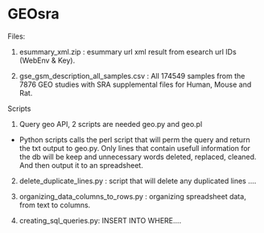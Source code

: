 
# GEOsra

Files:


1) esummary_xml.zip : esummary url xml result from esearch url IDs (WebEnv & Key).

3) gse_gsm_description_all_samples.csv : All 174549 samples from the 7876 GEO studies with SRA supplemental files for Human, Mouse and Rat.

Scripts

1) Query geo API, 2 scripts are needed geo.py and geo.pl
 - Python scripts calls the perl script that will perm the query and return the txt output to geo.py. Only lines that contain 
 usefull information for the db will be keep and unnecessary words deleted, replaced, cleaned. And then output  it to an  spreadsheet.

2) delete_duplicate_lines.py : script that will delete any duplicated lines ....

3) organizing_data_columns_to_rows.py : organizing spreadsheet data, from text to columns.

4) creating_sql_queries.py: INSERT INTO WHERE....
